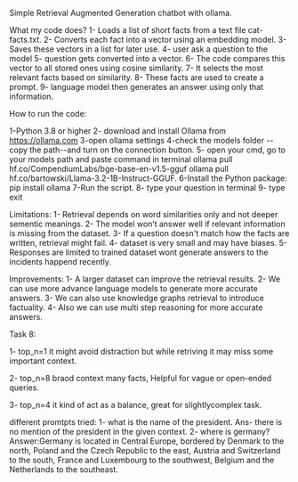 Simple Retrieval Augmented Generation chatbot with ollama.


What my code does?
1- Loads a list of short facts from a text file cat-facts.txt.
2- Converts each fact into a vector using an embedding model.
3- Saves these vectors in a list for later use.
4- user ask a question to the model
5- question gets converted into a vector.
6- The code compares this vector to all stored ones using cosine similarity.
7- It selects the most relevant facts based on similarity.
8- These facts are used to create a prompt.
9- language model then generates an answer using only that information.

How to run the code:

1-Python 3.8 or higher
2- download and install Ollama from https://ollama.com
3-open ollama settings
4-check the models folder --copy the path--and turn on the connection button.
5- open your cmd, go to your models path and paste command in terminal ollama pull hf.co/CompendiumLabs/bge-base-en-v1.5-gguf ollama pull hf.co/bartowski/Llama-3.2-1B-Instruct-GGUF.
6-Install the Python package: pip install ollama
7-Run the script.
8- type your question in terminal
9- type exit



Limitations:
1- Retrieval depends on word similarities only and not deeper sementic meanings.
2- The model won’t answer well if relevant information is missing from the dataset.
3- If a question doesn't match how the facts are written, retrieval might fail.
4- dataset is very small and may have biases.
5- Responses are limited to trained dataset wont generate answers to the incidents happend recently.

Improvements:
1- A larger dataset can improve the retrieval results.
2- We can use more advance language models to generate more accurate answers.
3- We can also use knowledge graphs retrieval to introduce factuality.
4- Also we can use multi step reasoning for more accurate answers.

Task 8:

1- top_n=1
it might avoid distraction but while retriving it may miss some important context.

2- top_n=8
braod context many facts, Helpful for vague or open-ended queries.

3- top_n=4
it kind of act as a balance, great for slightlycomplex task.

different promtpts tried:
1- what is the name of the president.
Ans- there is no mention of the president in the given context.
2- where is germany?
Answer:Germany is located in Central Europe, bordered by Denmark to the north, Poland and the Czech Republic to the east, Austria and Switzerland to the south, France and Luxembourg to the southwest, Belgium and the Netherlands to the southeast.


